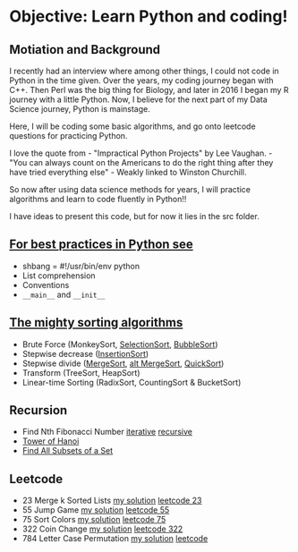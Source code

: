 # Objective: Learn Python and coding!
## Motiation and Background
I recently had an interview where among other things, I could not code in Python in the time given. Over the years, my coding journey began with C++. Then Perl was the big thing for Biology, and later in 2016 I began my R journey with a little Python. Now, I believe for the next part of my Data Science journey, Python is mainstage.

Here, I will be coding some basic algorithms, and go onto leetcode questions for practicing Python.

I love the quote from - "Impractical Python Projects" by Lee Vaughan. - "You can always count on the Americans to do the right thing after they have tried everything else" - Weakly linked to Winston Churchill. 

So now after using data science methods for years, I will practice algorithms and learn to code fluently in Python!!

I have ideas to present this code, but for now it lies in the src folder.

## [For best practices in Python see](Best_Practices_Python.md)
- shbang  = #!/usr/bin/env python
- List comprehension
- Conventions
- `__main__` and `__init__`


## [The mighty sorting algorithms](SortingAlgorithms.md)
- Brute Force (MonkeySort, [SelectionSort](src/SelectionSort.py), [BubbleSort](src/BubbleSort.py))
- Stepwise decrease ([InsertionSort](src/InsertSort.py))
- Stepwise divide ([MergeSort](src/MergeSort_Pythony.py), [alt MergeSort](src/MergeSort.py), [QuickSort](src/QuickSort.py))
- Transform (TreeSort, HeapSort)
- Linear-time Sorting (RadixSort, CountingSort & BucketSort)

## Recursion
- Find Nth Fibonacci Number [iterative](src/FibonacciNumber_iter.py) [recursive](src/FibonacciNumber_recursive.py)
- [Tower of Hanoi](src/TowerOfHanoi.py)
- [Find All Subsets of a Set](src/FindAllSubsets.py)

## Leetcode
- 23 Merge k Sorted Lists [my solution](src/MergeKSortedLists.py)  [leetcode 23](https://leetcode.com/problems/merge-k-sorted-lists/description/)
- 55 Jump Game [my solution](src/LC55_JumpGame.py)    [leetcode 55](https://leetcode.com/problems/jump-game/description/)
- 75 Sort Colors [my solution](src/LC75_SortColors.py)   [leetcode 75](https://leetcode.com/problems/sort-colors/description/)   
- 322 Coin Change [my solution](src/LC322_CoinChange.py)    [leetcode 322](https://leetcode.com/problems/coin-change/description/)
- 784 Letter Case Permutation [my solution](src/LC784_LetterCasePermutation.py) [leetcode](https://leetcode.com/problems/letter-case-permutation/submissions/1361450478/)
